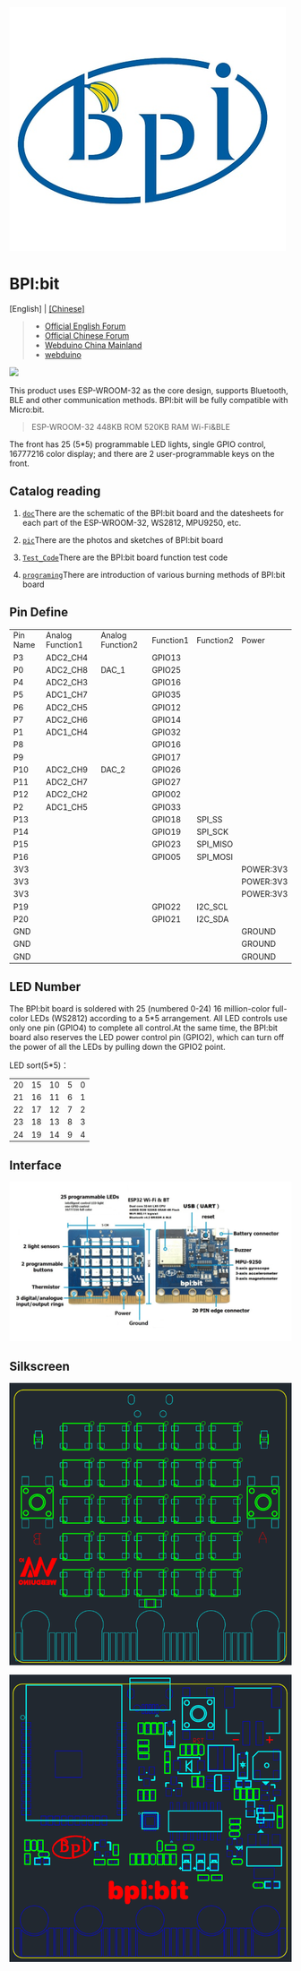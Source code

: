 ![logo](/pic/logo.jpg)                                     

# BPI:bit

[English] | [[Chinese]](/README.md)

> - [Official English Forum](http://forum.banana-pi.org/c/bpi-webduino/BPI-Webduino)
> - [Official Chinese Forum](https://forum.banana-pi.org.cn/c/bpi-webduino)
> - [Webduino China Mainland](https://webduino.com.cn/site/)
> - [webduino](https://webduino.io/)

![](https://forum.banana-pi.org.cn/uploads/default/original/2X/7/701a545ab3d423851845b746f7cc4c588c36a561.JPG)

This product uses ESP-WROOM-32 as the core design, supports Bluetooth, BLE and other communication methods. BPI:bit will be fully compatible with Micro:bit.

> ESP-WROOM-32
> 448KB ROM
> 520KB RAM
> Wi-Fi&BLE

The front has 25 (5*5) programmable LED lights, single GPIO control, 16777216 color display; and there are 2 user-programmable keys on the front.

## Catalog reading

1. [`doc`](/doc)There are the schematic of the BPI:bit board and the datesheets for each part of the ESP-WROOM-32, WS2812, MPU9250, etc.

2. [`pic`](/pic)There are the photos and sketches of BPI:bit board

3. [`Test_Code`](/Test_Code)There are the BPI:bit board function test code

4. [`programing`](/programing)There are introduction of various burning methods of BPI:bit board

## Pin Define

<table>
  <tr><td>Pin Name</td><td>Analog Function1</td><td>Analog Function2</td><td>Function1</td><td>Function2</td><td>Power</td></tr>
  <tr><td>P3</td><td>ADC2_CH4</td><td></td><td>GPIO13</td><td></td><td></td></tr>
  <tr><td>P0</td><td>ADC2_CH8</td><td>DAC_1</td><td>GPIO25</td><td></td><td></td></tr>
  <tr><td>P4</td><td>ADC2_CH3</td><td></td><td>GPIO16</td><td></td><td></td></tr>
  <tr><td>P5</td><td>ADC1_CH7</td><td></td><td>GPIO35</td><td></td><td></td></tr>
  <tr><td>P6</td><td>ADC2_CH5</td><td></td><td>GPIO12</td><td></td><td></td></tr>
  <tr><td>P7</td><td>ADC2_CH6</td><td></td><td>GPIO14</td><td></td><td></td></tr>
  <tr><td>P1</td><td>ADC1_CH4</td><td></td><td>GPIO32</td><td></td><td></td></tr>
  <tr><td>P8</td><td></td><td></td><td>GPIO16</td><td></td><td></td></tr>
  <tr><td>P9</td><td></td><td></td><td>GPIO17</td><td></td><td></td></tr>
  <tr><td>P10</td><td>ADC2_CH9</td><td>DAC_2</td><td>GPIO26</td><td></td><td></td></tr>
  <tr><td>P11</td><td>ADC2_CH7</td><td></td><td>GPIO27</td><td></td><td></td></tr>
  <tr><td>P12</td><td>ADC2_CH2</td><td></td><td>GPIO02</td><td></td><td></td></tr>
  <tr><td>P2</td><td>ADC1_CH5</td><td></td><td>GPIO33</td><td></td><td></td></tr>
  <tr><td>P13</td><td></td><td></td><td>GPIO18</td><td>SPI_SS</td><td></td></tr>
  <tr><td>P14</td><td></td><td></td><td>GPIO19</td><td>SPI_SCK</td><td></td></tr>
  <tr><td>P15</td><td></td><td></td><td>GPIO23</td><td>SPI_MISO</td><td></td></tr>
  <tr><td>P16</td><td></td><td></td><td>GPIO05</td><td>SPI_MOSI</td><td></td></tr>
  <tr><td>3V3</td><td></td><td></td><td></td><td></td><td>POWER:3V3</td></tr>
  <tr><td>3V3</td><td></td><td></td><td></td><td></td><td>POWER:3V3</td></tr>
  <tr><td>3V3</td><td></td><td></td><td></td><td></td><td>POWER:3V3</td></tr>
  <tr><td>P19</td><td></td><td></td><td>GPIO22</td><td>I2C_SCL</td><td></td></tr>
  <tr><td>P20</td><td></td><td></td><td>GPIO21</td><td>I2C_SDA</td><td></td></tr>
  <tr><td>GND</td><td></td><td></td><td></td><td></td><td>GROUND</td></tr>
  <tr><td>GND</td><td></td><td></td><td></td><td></td><td>GROUND</td></tr>
  <tr><td>GND</td><td></td><td></td><td></td><td></td><td>GROUND</td></tr>
</table>


## LED Number

The BPI:bit board is soldered with 25 (numbered 0-24) 16 million-color full-color LEDs (WS2812) according to a 5*5 arrangement. All LED controls use only one pin (GPIO4) to complete all control.At the same time, the BPI:bit board also reserves the LED power control pin (GPIO2), which can turn off the power of all the LEDs by pulling down the GPIO2 point.

LED sort(5*5)：

<table>
  <tr>  <td>20</td>  <td>15</td>  <td>10</td>  <td>5</td>  <td>0</td>  </tr>
  <tr>  <td>21</td>  <td>16</td>  <td>11</td>  <td>6</td>  <td>1</td>  </tr>
  <tr>  <td>22</td>  <td>17</td>  <td>12</td>  <td>7</td>  <td>2</td>  </tr>
  <tr>  <td>23</td>  <td>18</td>  <td>13</td>  <td>8</td>  <td>3</td>  </tr>
  <tr>  <td>24</td>  <td>19</td>  <td>14</td>  <td>9</td>  <td>4</td>  </tr>
</table>

## Interface

![Interface EN](/pic/Interface_EN.JPG)

## Silkscreen

![](/pic/top.png)

![](/pic/bot.png)
